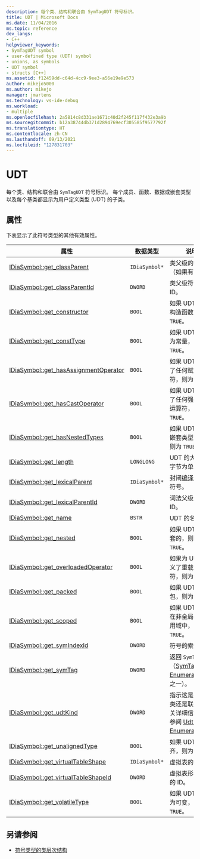 ```yaml
---
description: 每个类、结构和联合由 SymTagUDT 符号标识。
title: UDT | Microsoft Docs
ms.date: 11/04/2016
ms.topic: reference
dev_langs:
- C++
helpviewer_keywords:
- SymTagUDT symbol
- user-defined type (UDT) symbol
- unions, as symbols
- UDT symbol
- structs [C++]
ms.assetid: f12459dd-c64d-4cc9-9ee3-a56e19e9e573
author: mikejo5000
ms.author: mikejo
manager: jmartens
ms.technology: vs-ide-debug
ms.workload:
- multiple
ms.openlocfilehash: 2a5814c8d331ae1671c40d2f245f117f432e3a9b
ms.sourcegitcommit: b12a38744db371d2894769ecf305585f9577792f
ms.translationtype: HT
ms.contentlocale: zh-CN
ms.lasthandoff: 09/13/2021
ms.locfileid: "127831703"
---
```

# <a name="udt"></a>UDT
每个类、结构和联合由 `SymTagUDT` 符号标识。 每个成员、函数、数据或嵌套类型以及每个基类都显示为用户定义类型 (UDT) 的子类。

## <a name="properties"></a>属性
 下表显示了此符号类型的其他有效属性。

|属性|数据类型|说明|
|--------------|---------------|-----------------|
|[IDiaSymbol::get_classParent](../../debugger/debug-interface-access/idiasymbol-get-classparent.md)|`IDiaSymbol*`|类父级的符号（如果有）。|
|[IDiaSymbol::get_classParentId](../../debugger/debug-interface-access/idiasymbol-get-classparentid.md)|`DWORD`|类父级符号的 ID。|
|[IDiaSymbol::get_constructor](../../debugger/debug-interface-access/idiasymbol-get-constructor.md)|`BOOL`|如果 UDT 具有构造函数，则为 `TRUE`。|
|[IDiaSymbol::get_constType](../../debugger/debug-interface-access/idiasymbol-get-consttype.md)|`BOOL`|如果 UDT 标记为常量，则为 `TRUE`。|
|[IDiaSymbol::get_hasAssignmentOperator](../../debugger/debug-interface-access/idiasymbol-get-hasassignmentoperator.md)|`BOOL`|如果 UDT 定义了任何赋值运算符，则为 `TRUE`。|
|[IDiaSymbol::get_hasCastOperator](../../debugger/debug-interface-access/idiasymbol-get-hascastoperator.md)|`BOOL`|如果 UDT 定义了任何强制转换运算符，则为 `TRUE`。|
|[IDiaSymbol::get_hasNestedTypes](../../debugger/debug-interface-access/idiasymbol-get-hasnestedtypes.md)|`BOOL`|如果 UDT 具有嵌套类型定义，则为 `TRUE`。|
|[IDiaSymbol::get_length](../../debugger/debug-interface-access/idiasymbol-get-length.md)|`LONGLONG`|UDT 的大小（以字节为单位）。|
|[IDiaSymbol::get_lexicalParent](../../debugger/debug-interface-access/idiasymbol-get-lexicalparent.md)|`IDiaSymbol*`|封闭[编译单位](../../debugger/debug-interface-access/compiland.md)的符号。|
|[IDiaSymbol::get_lexicalParentId](../../debugger/debug-interface-access/idiasymbol-get-lexicalparentid.md)|`DWORD`|词法父级符号的 ID。|
|[IDiaSymbol::get_name](../../debugger/debug-interface-access/idiasymbol-get-name.md)|`BSTR`|UDT 的名称。|
|[IDiaSymbol::get_nested](../../debugger/debug-interface-access/idiasymbol-get-nested.md)|`BOOL`|如果 UDT 是嵌套的，则为 `TRUE`。|
|[IDiaSymbol::get_overloadedOperator](../../debugger/debug-interface-access/idiasymbol-get-overloadedoperator.md)|`BOOL`|如果为 UDT 定义了重载运算符，则为 `TRUE`。|
|[IDiaSymbol::get_packed](../../debugger/debug-interface-access/idiasymbol-get-packed.md)|`BOOL`|如果 UDT 已打包，则为 `TRUE`。|
|[IDiaSymbol::get_scoped](../../debugger/debug-interface-access/idiasymbol-get-scoped.md)|`BOOL`|如果 UDT 出现在非全局词法作用域中，则为 `TRUE`。|
|[IDiaSymbol::get_symIndexId](../../debugger/debug-interface-access/idiasymbol-get-symindexid.md)|`DWORD`|符号的索引 ID。|
|[IDiaSymbol::get_symTag](../../debugger/debug-interface-access/idiasymbol-get-symtag.md)|`DWORD`|返回 `SymTagUDT`（[SymTagEnum Enumeration](../../debugger/debug-interface-access/symtagenum.md) 值之一）。|
|[IDiaSymbol::get_udtKind](../../debugger/debug-interface-access/idiasymbol-get-udtkind.md)|`DWORD`|指示这是结构、类还是联合；有关详细信息，请参阅 [UdtKind Enumeration](../../debugger/debug-interface-access/udtkind.md)。|
|[IDiaSymbol::get_unalignedType](../../debugger/debug-interface-access/idiasymbol-get-unalignedtype.md)|`BOOL`|如果 UDT 未对齐，则为 `TRUE`。|
|[IDiaSymbol::get_virtualTableShape](../../debugger/debug-interface-access/idiasymbol-get-virtualtableshape.md)|`IDiaSymbol*`|虚拟表的类型。|
|[IDiaSymbol::get_virtualTableShapeId](../../debugger/debug-interface-access/idiasymbol-get-virtualtableshapeid.md)|`DWORD`|虚拟表形状符号的 ID。|
|[IDiaSymbol::get_volatileType](../../debugger/debug-interface-access/idiasymbol-get-volatiletype.md)|`BOOL`|如果 UDT 标记为可变，则为 `TRUE`。|

## <a name="see-also"></a>另请参阅
- [符号类型的类层次结构](../../debugger/debug-interface-access/class-hierarchy-of-symbol-types.md)
